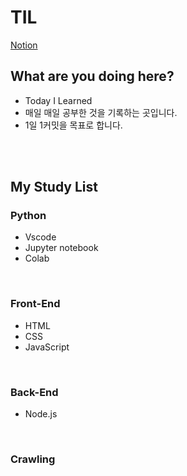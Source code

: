 # TIL
[Notion](https://bloom-queen-d0e.notion.site/Today-Sum-Learned-64e4e511619042559f9d2532a5b028ee)

## What are you doing here?
- Today I Learned
- 매일 매일 공부한 것을 기록하는 곳입니다.
- 1일 1커밋을 목표로 합니다.
<br>
<br>

## My Study List
### Python
- Vscode
- Jupyter notebook
- Colab
<br>

### Front-End
- HTML
- CSS
- JavaScript
<br>

### Back-End
- Node.js
<br>

### Crawling
